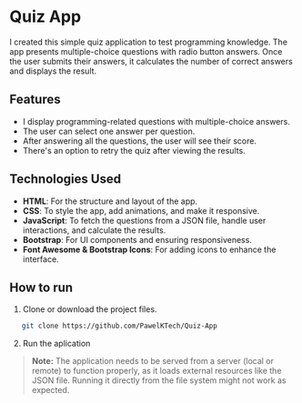 # Quiz App

I created this simple quiz application to test programming knowledge. The app presents multiple-choice questions with radio button answers. Once the user submits their answers, it calculates the number of correct answers and displays the result.

## Features

- I display programming-related questions with multiple-choice answers.
- The user can select one answer per question.
- After answering all the questions, the user will see their score.
- There's an option to retry the quiz after viewing the results.

## Technologies Used

- **HTML**: For the structure and layout of the app.
- **CSS**: To style the app, add animations, and make it responsive.
- **JavaScript**: To fetch the questions from a JSON file, handle user interactions, and calculate the results.
- **Bootstrap**: For UI components and ensuring responsiveness.
- **Font Awesome & Bootstrap Icons**: For adding icons to enhance the interface.

## How to run
1. Clone or download the project files.
```bash
   git clone https://github.com/PawelKTech/Quiz-App
   ```
2. Run the aplication
> **Note:** The application needs to be served from a server (local or remote) to function properly, as it loads external resources like the JSON file. Running it directly from the file system might not work as expected.


